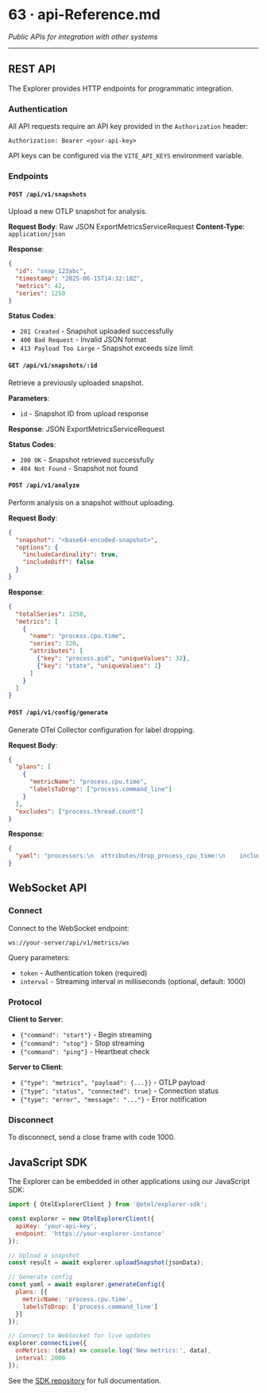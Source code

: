 # 63 · api-Reference.md
_Public APIs for integration with other systems_

---

## REST API

The Explorer provides HTTP endpoints for programmatic integration.

### Authentication

All API requests require an API key provided in the `Authorization` header:

```
Authorization: Bearer <your-api-key>
```

API keys can be configured via the `VITE_API_KEYS` environment variable.

### Endpoints

#### `POST /api/v1/snapshots`

Upload a new OTLP snapshot for analysis.

**Request Body**: Raw JSON ExportMetricsServiceRequest
**Content-Type**: `application/json`

**Response**:
```json
{
  "id": "snap_123abc",
  "timestamp": "2025-06-15T14:32:10Z",
  "metrics": 42,
  "series": 1250
}
```

**Status Codes**:
- `201 Created` - Snapshot uploaded successfully
- `400 Bad Request` - Invalid JSON format
- `413 Payload Too Large` - Snapshot exceeds size limit

#### `GET /api/v1/snapshots/:id`

Retrieve a previously uploaded snapshot.

**Parameters**:
- `id` - Snapshot ID from upload response

**Response**: JSON ExportMetricsServiceRequest

**Status Codes**:
- `200 OK` - Snapshot retrieved successfully
- `404 Not Found` - Snapshot not found

#### `POST /api/v1/analyze`

Perform analysis on a snapshot without uploading.

**Request Body**:
```json
{
  "snapshot": "<base64-encoded-snapshot>",
  "options": {
    "includeCardinality": true,
    "includeDiff": false
  }
}
```

**Response**:
```json
{
  "totalSeries": 1250,
  "metrics": [
    {
      "name": "process.cpu.time",
      "series": 320,
      "attributes": [
        {"key": "process.pid", "uniqueValues": 32},
        {"key": "state", "uniqueValues": 2}
      ]
    }
  ]
}
```

#### `POST /api/v1/config/generate`

Generate OTel Collector configuration for label dropping.

**Request Body**:
```json
{
  "plans": [
    {
      "metricName": "process.cpu.time",
      "labelsToDrop": ["process.command_line"]
    }
  ],
  "excludes": ["process.thread.count"]
}
```

**Response**:
```json
{
  "yaml": "processors:\n  attributes/drop_process_cpu_time:\n    include_metrics..."
}
```

## WebSocket API

### Connect

Connect to the WebSocket endpoint:

```
ws://your-server/api/v1/metrics/ws
```

Query parameters:
- `token` - Authentication token (required)
- `interval` - Streaming interval in milliseconds (optional, default: 1000)

### Protocol

**Client to Server**:
- `{"command": "start"}` - Begin streaming
- `{"command": "stop"}` - Stop streaming
- `{"command": "ping"}` - Heartbeat check

**Server to Client**:
- `{"type": "metrics", "payload": {...}}` - OTLP payload
- `{"type": "status", "connected": true}` - Connection status
- `{"type": "error", "message": "..."}` - Error notification

### Disconnect

To disconnect, send a close frame with code 1000.

## JavaScript SDK

The Explorer can be embedded in other applications using our JavaScript SDK:

```javascript
import { OtelExplorerClient } from '@otel/explorer-sdk';

const explorer = new OtelExplorerClient({
  apiKey: 'your-api-key',
  endpoint: 'https://your-explorer-instance'
});

// Upload a snapshot
const result = await explorer.uploadSnapshot(jsonData);

// Generate config
const yaml = await explorer.generateConfig({
  plans: [{
    metricName: 'process.cpu.time',
    labelsToDrop: ['process.command_line']
  }]
});

// Connect to WebSocket for live updates
explorer.connectLive({
  onMetrics: (data) => console.log('New metrics:', data),
  interval: 2000
});
```

See the [SDK repository](https://github.com/<org>/otel-explorer-sdk) for full documentation.
